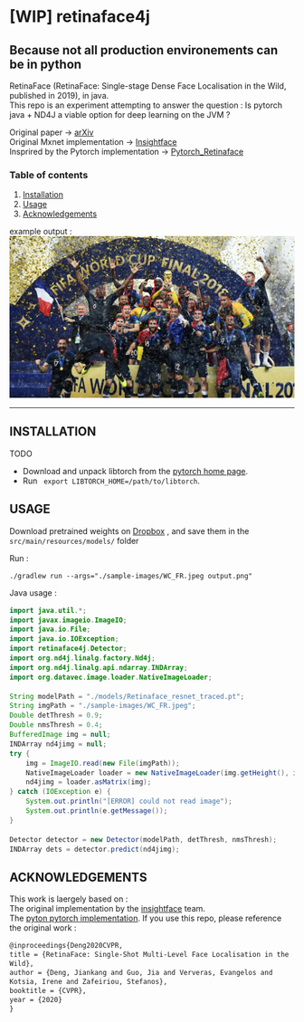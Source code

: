 # [WIP] retinaface4j
## Because not all production environements can be in python
RetinaFace (RetinaFace: Single-stage Dense Face Localisation in the Wild, published in 2019), in java.  
This repo is an experiment attempting to answer the question : Is pytorch java + ND4J a viable option for deep learning on the JVM ?  

Original paper -> [arXiv](https://arxiv.org/pdf/1905.00641.pdf)  
Original Mxnet implementation -> [Insightface](https://github.com/deepinsight/insightface/tree/master/RetinaFace)  
Insprired by the Pytorch implementation -> [Pytorch_Retinaface](https://github.com/biubug6/Pytorch_Retinaface)

### Table of contents
1. [ Installation ](#Installation)
2. [ Usage ](#Usage)
3. [ Acknowledgements ](#Acknowledgements)

example output : 
![testing on a random internet selfie](output.png)

*****
<a name="Installation"></a>
## INSTALLATION
TODO 
* Download and unpack libtorch from the [pytorch home page](https://pytorch.org/).
* Run ```` export LIBTORCH_HOME=/path/to/libtorch````.

<a name="Usage"></a>
## USAGE
Download pretrained weights on [Dropbox](https://www.dropbox.com/sh/ar7q20icorvpaxi/AADFuPlnQEe78nsnGA7wzwuoa?dl=0)  , and save them in the ````src/main/resources/models/```` folder

Run  :
```angular2
./gradlew run --args="./sample-images/WC_FR.jpeg output.png"
```
Java usage :
```java
import java.util.*;
import javax.imageio.ImageIO;
import java.io.File;
import java.io.IOException;
import retinaface4j.Detector;
import org.nd4j.linalg.factory.Nd4j;
import org.nd4j.linalg.api.ndarray.INDArray;
import org.datavec.image.loader.NativeImageLoader;

String modelPath = "./models/Retinaface_resnet_traced.pt";
String imgPath = "./sample-images/WC_FR.jpeg";
Double detThresh = 0.9;
Double nmsThresh = 0.4;
BufferedImage img = null;
INDArray nd4jimg = null;
try {
    img = ImageIO.read(new File(imgPath));
    NativeImageLoader loader = new NativeImageLoader(img.getHeight(), img.getWidth(), 3);
    nd4jimg = loader.asMatrix(img);
} catch (IOException e) {
    System.out.println("[ERROR] could not read image");
    System.out.println(e.getMessage());
}

Detector detector = new Detector(modelPath, detThresh, nmsThresh);
INDArray dets = detector.predict(nd4jimg);
```


## ACKNOWLEDGEMENTS
This work is laergely based on :  
The original implementation by the [insightface](https://github.com/deepinsight/insightface) team.  
The [pyton pytorch implementation](https://github.com/biubug6/Pytorch_Retinaface).
If you use this repo, please reference the original work :  

```  
@inproceedings{Deng2020CVPR,
title = {RetinaFace: Single-Shot Multi-Level Face Localisation in the Wild},
author = {Deng, Jiankang and Guo, Jia and Ververas, Evangelos and Kotsia, Irene and Zafeiriou, Stefanos},
booktitle = {CVPR},
year = {2020}
}
```
